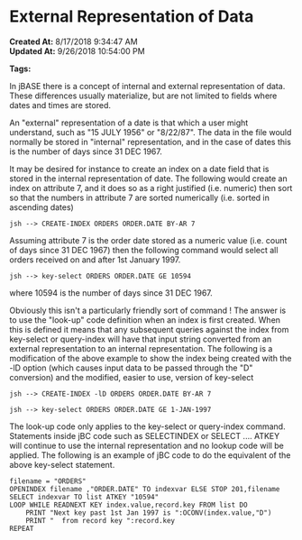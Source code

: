 # External Representation of Data

**Created At:** 8/17/2018 9:34:47 AM  
**Updated At:** 9/26/2018 10:54:00 PM  

**Tags:**
<badge text='file indexing' vertical='middle' />

In jBASE there is a concept of internal and external representation of data. These differences usually materialize, but are not limited to fields where dates and times are stored.

An "external" representation of a date is that which a user might understand, such as "15 JULY 1956" or "8/22/87". The data in the file would normally be stored in "internal" representation, and in the case of dates this is the number of days since 31 DEC 1967.

It may be desired for instance to create an index on a date field that is stored in the internal representation of date. The following would create an index on attribute 7, and it does so as a right justified (i.e. numeric) then sort so that the numbers in attribute 7 are sorted numerically (i.e. sorted in ascending dates)

```
jsh --> CREATE-INDEX ORDERS ORDER.DATE BY-AR 7
```

Assuming attribute 7 is the order date stored as a numeric value (i.e. count of days since 31 DEC 1967) then the following command would select all orders received on and after 1st January 1997.

```
jsh --> key-select ORDERS ORDER.DATE GE 10594
```

where 10594 is the number of days since 31 DEC 1967.

Obviously this isn't a particularly friendly sort of command ! The answer is to use the "look-up" code definition when an index is first created. When this is defined it means that any subsequent queries against the index from key-select or query-index will have that input string converted from an external representation to an internal representation. The following is a modification of the above example to show the index being created with the -lD option (which causes input data to be passed through the "D" conversion) and the modified, easier to use, version of key-select

```
jsh --> CREATE-INDEX -lD ORDERS ORDER.DATE BY-AR 7
```

```
jsh --> key-select ORDERS ORDER.DATE GE 1-JAN-1997
```

The look-up code only applies to the key-select or query-index command. Statements inside jBC code such as SELECTINDEX or SELECT .... ATKEY will continue to use the internal representation and no lookup code will be applied. The following is an example of jBC code to do the equivalent of the above key-select statement.

```
filename = "ORDERS"
OPENINDEX filename ,"ORDER.DATE" TO indexvar ELSE STOP 201,filename
SELECT indexvar TO list ATKEY "10594"
LOOP WHILE READNEXT KEY index.value,record.key FROM list DO
    PRINT "Next key past 1st Jan 1997 is ":OCONV(index.value,"D")
    PRINT "  from record key ":record.key
REPEAT
```




